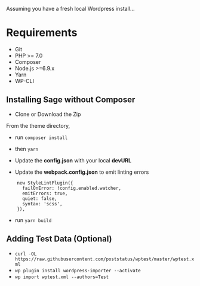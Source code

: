 Assuming you have a fresh local Wordpress install...

# Requirements
* Git
* PHP >= 7.0
* Composer
* Node.js >=6.9.x
* Yarn
* WP-CLI

## Installing Sage without Composer
* Clone or Download the Zip

From the theme directory, 
* run `composer install`
* then `yarn`

* Update the **config.json** with your local **devURL**

* Update the **webpack.config.json** to emit linting errors

```
    new StyleLintPlugin({
      failOnError: !config.enabled.watcher,
      emitErrors: true,
      quiet: false,
      syntax: 'scss',
    }),
```

* run `yarn build`

## Adding Test Data (Optional)
* `curl -OL https://raw.githubusercontent.com/poststatus/wptest/master/wptest.xml`
* `wp plugin install wordpress-importer --activate`
* `wp import wptest.xml --authors=Test`
